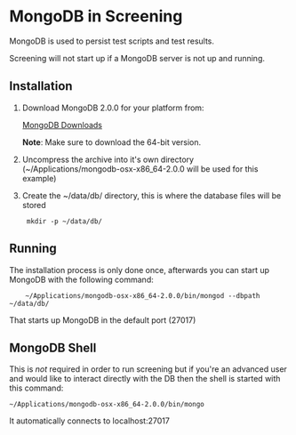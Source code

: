 <!-- <copyright>
Copyright (c) 2012, Motorola Mobility LLC.
All Rights Reserved.

Redistribution and use in source and binary forms, with or without
modification, are permitted provided that the following conditions are met:

* Redistributions of source code must retain the above copyright notice,
  this list of conditions and the following disclaimer.

* Redistributions in binary form must reproduce the above copyright notice,
  this list of conditions and the following disclaimer in the documentation
  and/or other materials provided with the distribution.

* Neither the name of Motorola Mobility LLC nor the names of its
  contributors may be used to endorse or promote products derived from this
  software without specific prior written permission.

THIS SOFTWARE IS PROVIDED BY THE COPYRIGHT HOLDERS AND CONTRIBUTORS "AS IS"
AND ANY EXPRESS OR IMPLIED WARRANTIES, INCLUDING, BUT NOT LIMITED TO, THE
IMPLIED WARRANTIES OF MERCHANTABILITY AND FITNESS FOR A PARTICULAR PURPOSE
ARE DISCLAIMED. IN NO EVENT SHALL THE COPYRIGHT HOLDER OR CONTRIBUTORS BE
LIABLE FOR ANY DIRECT, INDIRECT, INCIDENTAL, SPECIAL, EXEMPLARY, OR
CONSEQUENTIAL DAMAGES (INCLUDING, BUT NOT LIMITED TO, PROCUREMENT OF
SUBSTITUTE GOODS OR SERVICES; LOSS OF USE, DATA, OR PROFITS; OR BUSINESS
INTERRUPTION) HOWEVER CAUSED AND ON ANY THEORY OF LIABILITY, WHETHER IN
CONTRACT, STRICT LIABILITY, OR TORT (INCLUDING NEGLIGENCE OR OTHERWISE)
ARISING IN ANY WAY OUT OF THE USE OF THIS SOFTWARE, EVEN IF ADVISED OF THE
POSSIBILITY OF SUCH DAMAGE.
</copyright> -->
 
# MongoDB in Screening

MongoDB is used to persist test scripts and test results.

Screening will not start up if a MongoDB server is not up and running.

## Installation

1. Download MongoDB 2.0.0 for your platform from:

    [MongoDB Downloads](http://www.mongodb.org/downloads)

    **Note**: Make sure to download the 64-bit version.

2. Uncompress the archive into it's own directory (~/Applications/mongodb-osx-x86_64-2.0.0 will be used for this example)

3. Create the ~/data/db/ directory, this is where the database files will be stored

        mkdir -p ~/data/db/

## Running

The installation process is only done once, afterwards you can start up MongoDB with the following command:

        ~/Applications/mongodb-osx-x86_64-2.0.0/bin/mongod --dbpath ~/data/db/

That starts up MongoDB in the default port (27017)

## MongoDB Shell

This is *not* required in order to run screening but if you're an advanced user and would like to interact directly
with the DB then the shell is started with this command:

    ~/Applications/mongodb-osx-x86_64-2.0.0/bin/mongo

It automatically connects to localhost:27017
